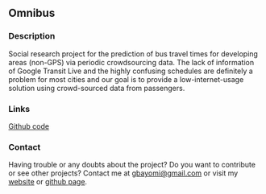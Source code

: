 ## Omnibus

### Description

Social research project for the prediction of bus travel times for developing areas (non-GPS) via periodic crowdsourcing data. The lack of information of Google Transit Live and the highly confusing schedules are definitely a problem for most cities and our goal is to provide a low-internet-usage solution using crowd-sourced data from passengers.

### Links

[Github code](https://github.com/Bayomi/omnibus/)

### Contact

Having trouble or any doubts about the project? Do you want to contribute or see other projects? Contact me at gbayomi@gmail.com or visit my [website](http://gbayomi.com/) or [github page](https://github.com/Bayomi/).
